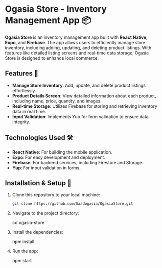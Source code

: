 # Ogasia Store - Inventory Management App 📦

**Ogasia Store** is an inventory management app built with **React Native**, **Expo**, and **Firebase**. The app allows users to efficiently manage store inventory, including adding, updating, and deleting product listings. With features like detailed listing screens and real-time data storage, Ogasia Store is designed to enhance local commerce.

## Features 🚀
- **Manage Store Inventory**: Add, update, and delete product listings effortlessly.
- **Product Details Screen**: View detailed information about each product, including name, price, quantity, and images.
- **Real-time Storage**: Utilizes Firebase for storing and retrieving inventory data in real time.
- **Input Validation**: Implements Yup for form validation to ensure data integrity.

## Technologies Used 🛠️
- **React Native**: For building the mobile application.
- **Expo**: For easy development and deployment.
- **Firebase**: For backend services, including Firestore and Storage.
- **Yup**: For input validation in forms.

## Installation & Setup 📲

1. Clone this repository to your local machine:

   ```bash
   git clone https://github.com/Saadogasia/OgasiaStore.git
2. Navigate to the project directory:

   cd ogasia-store

3. Install the dependencies:

   npm install

4. Run the app:

   npm start
